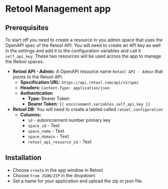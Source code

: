 # Retool Management app

## Prerequisites

To start off you need to create a resource in you admin space that uses the OpenAPI spec of the Retool API. You will need to create an API key as well in
the settings and add it to the configuration variables and call it `self_api_key`. These two resources will be used across the app to manage the Retool spaces.

- **Retool API - Admin:** A OpenAPI resource name `Retool API - Admin` that points to the Retool API.
  - **Specification URL:** `https://api.retool.com/api/v2/spec`
  - **Headers:** `Content-Type: application/json`
  - **Authentication**
    - **Type:** Bearer Token
    - **Bearer Token:** `{{ environment.variables.self_api_key }}`
- **Retool DB:** You will need to create a tabled called `retool_configuration`
  - **Columns:**
    - `id` - autoincrement number primary key
    - `space_id` - Text
    - `space_name` - Text
    - `space_domain` - Text
    - `retool_api_resource_id` - Text

## Installation

* Choose `create` in the app window in Retool
* Choose `From JSON/ZIP` in the dropdown
* Set a name for your application and upload the zip or json file.

